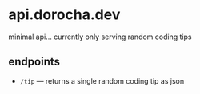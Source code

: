 # api.dorocha.dev

minimal api... currently only serving random coding tips

## endpoints

- `/tip` — returns a single random coding tip as json